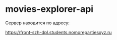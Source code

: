 # movies-explorer-api

Сервер находится по адресу: 

 https://front-szh-dpl.students.nomorepartiesxyz.ru
 
 
 
 
 
